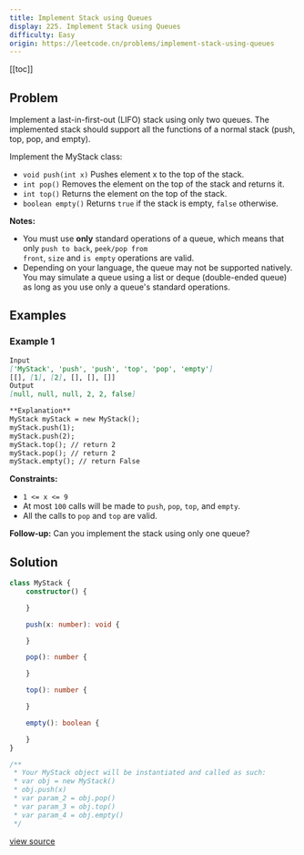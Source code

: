 ```yaml
---
title: Implement Stack using Queues
display: 225. Implement Stack using Queues
difficulty: Easy
origin: https://leetcode.cn/problems/implement-stack-using-queues
---
```


[[toc]]

## Problem

Implement a last-in-first-out (LIFO) stack using only two queues. The implemented stack should support all the functions of a normal stack (push, top, pop, and empty).

Implement the MyStack class:

- <code>void push(int x)</code> Pushes element x to the top of the stack.
- <code>int pop()</code> Removes the element on the top of the stack and returns it.
- <code>int top()</code> Returns the element on the top of the stack.
- <code>boolean empty()</code> Returns <code>true</code> if the stack is empty, <code>false</code> otherwise.

**Notes:**

- You must use **only** standard operations of a queue, which means that only <code>push to back</code>, <code>peek/pop from front</code>, <code>size</code> and <code>is empty</code> operations are valid.
- Depending on your language, the queue may not be supported natively. You may simulate a queue using a list or deque (double-ended queue) as long as you use only a queue&#39;s standard operations.

## Examples

### Example 1

```md
Input
['MyStack', 'push', 'push', 'top', 'pop', 'empty']
[[], [1], [2], [], [], []]
Output
[null, null, null, 2, 2, false]

**Explanation**
MyStack myStack = new MyStack();
myStack.push(1);
myStack.push(2);
myStack.top(); // return 2
myStack.pop(); // return 2
myStack.empty(); // return False
```

**Constraints:**

- <code>1 &lt;= x &lt;= 9</code>
- At most <code>100</code> calls will be made to <code>push</code>, <code>pop</code>, <code>top</code>, and <code>empty</code>.
- All the calls to <code>pop</code> and <code>top</code> are valid.

**Follow-up:** Can you implement the stack using only one queue?

## Solution

```ts
class MyStack {
    constructor() {

    }

    push(x: number): void {

    }

    pop(): number {

    }

    top(): number {

    }

    empty(): boolean {

    }
}

/**
 * Your MyStack object will be instantiated and called as such:
 * var obj = new MyStack()
 * obj.push(x)
 * var param_2 = obj.pop()
 * var param_3 = obj.top()
 * var param_4 = obj.empty()
 */
```

[view source](https://leetcode.cn/problems/implement-stack-using-queues)
